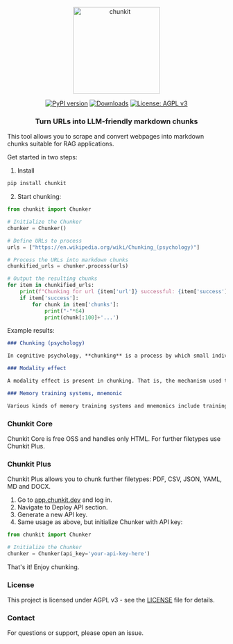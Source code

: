 <p align="center">
  <img src="https://raw.githubusercontent.com/hypergrok/chunkit/main/chn.png" alt="chunkit" width="200"/>
</p>

<div align="center">
  <a href="https://badge.fury.io/py/chunkit"><img src="https://badge.fury.io/py/chunkit.svg" alt="PyPI version" /></a>
  <a href="https://pepy.tech/project/chunkit"><img src="https://pepy.tech/badge/chunkit" alt="Downloads" /></a>
  <a href="https://www.gnu.org/licenses/agpl-3.0.html"><img src="https://img.shields.io/badge/License-AGPL%20v3-blue.svg" alt="License: AGPL v3" /></a>
</div>

<h3 align="center">Turn URLs into LLM-friendly markdown chunks</h3>

This tool allows you to scrape and convert webpages into markdown chunks suitable for RAG applications.

Get started in two steps:

1) Install

```bash
pip install chunkit
```

2) Start chunking:

```python
from chunkit import Chunker

# Initialize the Chunker
chunker = Chunker()

# Define URLs to process
urls = ["https://en.wikipedia.org/wiki/Chunking_(psychology)"]

# Process the URLs into markdown chunks
chunkified_urls = chunker.process(urls)

# Output the resulting chunks
for item in chunkified_urls:
    print(f"Chunking for url {item['url']} successful: {item['success']}")
    if item['success']:
        for chunk in item['chunks']:
            print("-"*64)
            print(chunk[:100]+'...')
```
Example results:
```markdown
### Chunking (psychology)

In cognitive psychology, **chunking** is a process by which small individual pieces of a set of information are bound together to create a meaningful whole later on in memory. The chunks, by which the information is grouped, are meant to improve short-term retention of the material, thus bypassing the limited capacity of working memory...
```
```markdown
### Modality effect

A modality effect is present in chunking. That is, the mechanism used to convey the list of items to the individual affects how much "chunking" occurs. Experimentally, it has been found that auditory presentation results in a larger amount of grouping in the responses of individuals than visual presentation does...
```
```markdown
### Memory training systems, mnemonic

Various kinds of memory training systems and mnemonics include training and drills in specially-designed recoding or chunking schemes. Such systems existed before Miller's paper, but there was no convenient term to describe the general strategy and no substantive and reliable research...
```

### Chunkit Core

Chunkit Core is free OSS and handles only HTML. For further filetypes use Chunkit Plus.

### Chunkit Plus

Chunkit Plus allows you to chunk further filetypes: PDF, CSV, JSON, YAML, MD and DOCX.

1. Go to [app.chunkit.dev](https://app.chunkit.dev) and log in.
2. Navigate to Deploy API section.
3. Generate a new API key.
4. Same usage as above, but initialize Chunker with API key:

```python
from chunkit import Chunker

# Initialize the Chunker
chunker = Chunker(api_key='your-api-key-here')
```
That's it! Enjoy chunking.
### License

This project is licensed under AGPL v3 - see the [LICENSE](LICENSE) file for details.

### Contact

For questions or support, please open an issue. 